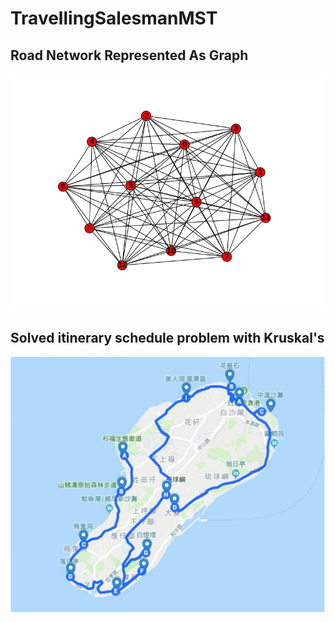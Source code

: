 # TravellingSalesmanMST
## Road Network Represented As Graph
![Google My Map](https://github.com/Randy1005/TravellingSalesmanMST/blob/main/network_graph.png?raw=true)

## Solved itinerary schedule problem with Kruskal's 
![Google My Map](https://github.com/Randy1005/TravellingSalesmanMST/blob/main/GoogleMyMapRoute.png?raw=true)

